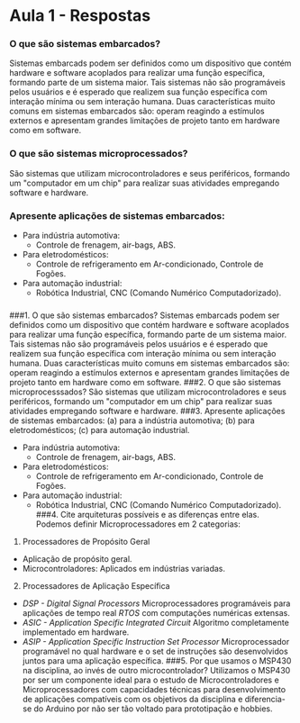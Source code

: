 # Aula 1 - Respostas

### O que são sistemas embarcados?
Sistemas embarcads podem ser definidos como um dispositivo que contém hardware e software acoplados para realizar uma função específica, formando parte de um sistema maior. Tais sistemas não são programáveis pelos usuários e é esperado que realizem sua função específica com interação mínima ou sem interação humana. Duas características muito comuns em sistemas embarcados são: operam reagindo a estímulos externos e apresentam grandes limitações de projeto tanto em hardware como em software.
### O que são sistemas microprocessados?
São sistemas que utilizam microcontroladores e seus periféricos, formando um "computador em um chip" para realizar suas atividades empregando software e hardware.
### Apresente aplicações de sistemas embarcados:
- Para indústria automotiva:
  - Controle de frenagem, air-bags, ABS.
- Para eletrodomésticos:
  - Controle de refrigeramento em Ar-condicionado, Controle de Fogões.
- Para automação industrial:
  - Robótica Industrial, CNC (Comando Numérico Computadorizado). 
### 



###1. O que são sistemas embarcados?
  Sistemas embarcads podem ser definidos como um dispositivo que contém hardware e software acoplados para realizar uma função específica, formando parte de um sistema maior. Tais sistemas não são programáveis pelos usuários e é esperado que realizem sua função específica com interação mínima ou sem interação humana. Duas características muito comuns em sistemas embarcados são: operam reagindo a estímulos externos e apresentam grandes limitações de projeto tanto em hardware como em software.
###2. O que são sistemas microprocesssados?
São sistemas que utilizam microcontroladores e seus periféricos, formando um "computador em um chip" para realizar suas atividades empregando software e hardware.
###3. Apresente aplicações de sistemas embarcados: (a) para a indústria automotiva; (b) para eletrodomésticos; (c) para automação industrial.
- Para indústria automotiva:
  - Controle de frenagem, air-bags, ABS.
- Para eletrodomésticos:
  - Controle de refrigeramento em Ar-condicionado, Controle de Fogões.
- Para automação industrial:
  - Robótica Industrial, CNC (Comando Numérico Computadorizado).
###4. Cite arquiteturas possíveis e as diferenças entre elas.
Podemos definir Microprocessadores em 2 categorias:
1. Processadores de Propósito Geral
  - Aplicação de propósito geral.
  - Microcontroladores: Aplicados em indústrias variadas.
2. Processadores de Aplicação Específica
  - *DSP - Digital Signal Processors*
    Microprocessadores programáveis para aplicações de tempo real *RTOS* com computações numéricas extensas.
  - *ASIC - Application Specific Integrated Circuit*
	Algoritmo completamente implementado em hardware.
  - *ASIP - Application Specific Instruction Set Processor*
  	Microprocessador programável no qual hardware e o set de instruções são desenvolvidos juntos para uma aplicação específica.
###5. Por que usamos o MSP430 na disciplina, ao invés de outro microcontrolador?
Utilizamos o MSP430 por ser um componente ideal para o estudo de Microcontroladores e Microprocessadores com capacidades técnicas para desenvolvimento de aplicações compatíveis com os objetivos da disciplina e diferencia-se do Arduino por não ser tão voltado para prototipação e hobbies.
